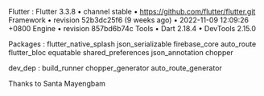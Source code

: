 
Flutter :  Flutter 3.3.8 • channel stable • https://github.com/flutter/flutter.git
Framework • revision 52b3dc25f6 (9 weeks ago) • 2022-11-09 12:09:26 +0800
Engine • revision 857bd6b74c
Tools • Dart 2.18.4 • DevTools 2.15.0

Packages : flutter_native_splash json_serializable firebase_core auto_route flutter_bloc equatable shared_preferences json_annotation chopper

dev_dep : build_runner chopper_generator auto_route_generator

Thanks to Santa Mayengbam
